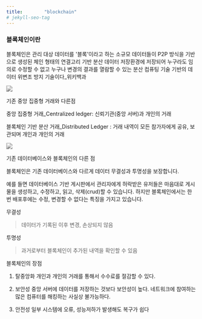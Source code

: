 ```yaml
---
title:        "blockchain"
# jekyll-seo-tag
---
```


<style>
img{
-webkit-filter: grayscale(100%);
filter: gray;
}
</style>    

### 블록체인이란 

블록체인은 관리 대상 데이터를 '블록'이라고 하는 소규모 데이터들이 P2P 방식을 기반으로 생성된 체인 형태의 연결고리 기반 분산 데이터 저장환경에 저장되어 누구라도 임의로 수정할 수 없고 누구나 변경의 결과를 열람할 수 있는 분산 컴퓨팅 기술 기반의 데이터 위변조 방지 기술이다_위키백과

![](https://www.researchgate.net/profile/Khaled_Salah7/publication/321017113/figure/fig2/AS:614287290679309@1523468911795/Blockchain-design-structure-showing-chained-blocks-with-header-and-body-fields.png)

기존 중앙 집중형 거래와 다른점 

중앙 집중형 거래_Centralized ledger: 신뢰기관(중앙 서버)과 개인의 거래 

블록체인 기반 분산 거래_Distributed Ledger : 거래 내역이 모든 참가자에게 공유, 보관되며 개인과 개인의 거래 

![](https://137938-400316-raikfcquaxqncofqfm.stackpathdns.com/wp-content/uploads/2018/01/blockchain-vs-distributed-ledger.png)

기존 데이터베이스와 블록체인의 다른 점

블록체인은 기존 데이터베이스와 다르게 데이터 무결성과 투명성을 보장합니다. 

예를 들면 데이터베이스 기반 게시판에서 관리자에게 허락받은 유저들은 마음대로 게시물을 생성하고, 수정하고, 읽고, 삭제(crud)할 수 있습니다. 하지만 블록체인에서는 한번 배포후에는 수정, 변경할 수 없다는 특징을 가지고 있습니다. 

무결성

> 데이터가 기록된 이후 변경, 손상되지 않음 

투명성

> 과거로부터 블록체인이 추가된 내역을 확인할 수 있음 



블록체인의 장점

1) 탈중앙화 개인과 개인의 거래를 통해서 수수료를 절감할 수 있다. 

2) 보안성 중앙 서버에 데이터를 저장하는 것보다 보안성이 높다. 네트워크에 참여하는 많은 컴퓨터를 해킹하는 사실상 불가능하다. 

3) 안전성 일부 시스템에 오류, 성능저하가 발생해도 복구가 쉽다